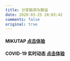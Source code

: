```yaml
---
title: 分享脑洞与搬运
date: 2020-03-25 20:03:42
comments: false
original: true
---
```


#### MIKUTAP [点击体验](https://www.rookie-home.com/mikutap/)

#### COVID-19 实时动态 [点击体验](https://www.rookie-home.com/covid/)